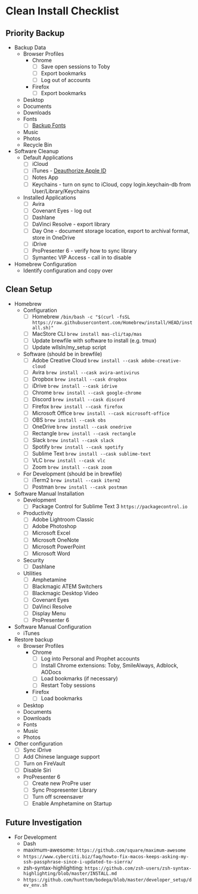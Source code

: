 # Clean Install Checklist

## Priority Backup

* Backup Data
  * Browser Profiles
    * Chrome
      * [ ] Save open sessions to Toby
      * [ ] Export bookmarks
      * [ ] Log out of accounts
    * Firefox
      * [ ] Export bookmarks
  * Desktop
  * Documents
  * Downloads
  * Fonts
    * [ ] [Backup Fonts](https://discussions.apple.com/thread/737547)
  * Music
  * Photos
  * Recycle Bin
* Software Cleanup
  * Default Applications
    * [ ] iCloud
    * [ ] iTunes - [Deauthorize Apple ID](https://support.apple.com/en-us/HT201251)
    * [ ] Notes App
    * [ ] Keychains - turn on sync to iCloud, copy login.keychain-db from User/Library/Keychains
  * Installed Applications
    * [ ] Avira
    * [ ] Covenant Eyes - log out
    * [ ] Dashlane
    * [ ] DaVinci Resolve - export library
    * [ ] Day One - document storage location, export to archival format, store in OneDrive
    * [ ] iDrive
    * [ ] ProPresenter 6 - verify how to sync library
    * [ ] Symantec VIP Access - call in to disable
* Homebrew Configuration
  * Identify configuration and copy over

## Clean Setup

* Homebrew
  * Configuration
    * [ ] Homebrew `/bin/bash -c "$(curl -fsSL https://raw.githubusercontent.com/Homebrew/install/HEAD/install.sh)"`
    * [ ] MacStore CLI  `brew install mas-cli/tap/mas`
    * [ ] Update brewfile with software to install (e.g. tmux)
    * [ ] Update wllsln/my_setup script
  * Software (should be in brewfile)
    * [ ] Adobe Creative Cloud `brew install --cask adobe-creative-cloud`
    * [ ] Avira `brew install --cask avira-antivirus`
    * [ ] Dropbox `brew install --cask dropbox`
    * [ ] iDrive `brew install --cask idrive`
    * [ ] Chrome `brew install --cask google-chrome`
    * [ ] Discord `brew install --cask discord`
    * [ ] Firefox `brew install --cask firefox`
    * [ ] Microsoft Office `brew install --cask microsoft-office`
    * [ ] OBS `brew install --cask obs`
    * [ ] OneDrive `brew install --cask onedrive`
    * [ ] Rectangle `brew install --cask rectangle`
    * [ ] Slack `brew install --cask slack`
    * [ ] Spotify `brew install --cask spotify`
    * [ ] Sublime Text `brew install --cask sublime-text`
    * [ ] VLC `brew install --cask vlc`
    * [ ] Zoom `brew install --cask zoom`
  * For Development (should be in brewfile)
    * [ ] iTerm2 `brew install --cask iterm2`
    * [ ] Postman `brew install --cask postman`
* Software Manual Installation
  * Development
    * [ ] Package Control for Sublime Text 3 `https://packagecontrol.io`
  * Productivity
    * [ ] Adobe Lightroom Classic
    * [ ] Adobe Photoshop
    * [ ] Microsoft Excel
    * [ ] Microsoft OneNote
    * [ ] Microsoft PowerPoint
    * [ ] Microsoft Word
  * Security
    * [ ] Dashlane
  * Utilities
    * [ ] Amphetamine
    * [ ] Blackmagic ATEM Switchers
    * [ ] Blackmagic Desktop Video
    * [ ] Covenant Eyes
    * [ ] DaVinci Resolve
    * [ ] Display Menu
    * [ ] ProPresenter 6
* Software Manual Configuration
  * iTunes
* Restore backup
  * Browser Profiles
    * Chrome
      * [ ] Log into Personal and Prophet accounts
      * [ ] Install Chrome extensions: Toby, SmileAlways, Adblock, AODocs
      * [ ] Load bookmarks (if necessary)
      * [ ] Restart Toby sessions
    * Firefox
      * [ ] Load bookmarks
  * Desktop
  * Documents
  * Downloads
  * Fonts
  * Music
  * Photos
* Other configuration
  * [ ] Sync iDrive
  * [ ] Add Chinese language support
  * [ ] Turn on FireVault
  * [ ] Disable Siri
  * ProPresenter 6
    * [ ] Create new ProPre user
    * [ ] Sync Propresenter Library
    * [ ] Turn off screensaver
    * [ ] Enable Amphetamine on Startup

## Future Investigation

* For Development
  * Dash
  * maximum-awesome: `https://github.com/square/maximum-awesome`
  * `https://www.cyberciti.biz/faq/howto-fix-macos-keeps-asking-my-ssh-passphrase-since-i-updated-to-sierra/`
  * zsh-syntax-highlighting: `https://github.com/zsh-users/zsh-syntax-highlighting/blob/master/INSTALL.md`
  * `https://github.com/hunttom/bodega/blob/master/developer_setup/dev_env.sh`
